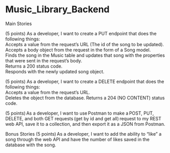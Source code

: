 # Music_Library_Backend

Main Stories

<!-- (5 points): As a developer, I want to make good, consistent commits.    -->

<!-- (5 points): As a developer, I want to create an ERD for the API’s Model, showing proper fieldtypes.    -->

<!-- (2.5 points) As a developer, I want to create an app named ‘songs’ based around a model named ‘Song’.
Property names must be in snake_case and match the following exactly!
title - CharField
artist - CharField
album - CharField
release_date - DateField
genre - CharField   -->

<!-- (2.5 points) As a developer, I want my API to serve content on the following URLs paths:
Paths must match these exactly!
‘api/music/'
‘api/music/<int:pk>/’   -->

<!-- (15 points) As a developer, I want to build a REST web API in Django REST Framework, so that I can make HTTP requests interact with the data set.    -->

<!-- (5 points) As a developer, I want to create a GET endpoint the responds with a 200 success status code and all of the songs within the Music table. -->

<!-- (5 points) As a developer, I want to create a GET by id endpoint that does the following things:
Accepts a value from the request’s URL (The id of the song to retrieve).
Returns a 200 status code.
Responds with the song in the database that has the id that was sent through the URL. -->

<!-- (5 points) As a developer, I want to create a POST endpoint that does the following things:
Accepts a body object from the request in the form of a Song model.
Adds the new song to the database.
Returns a 201 status code.
Responds with the newly created song object. -->

(5 points) As a developer, I want to create a PUT endpoint that does the following things:  
Accepts a value from the request’s URL (The id of the song to be updated).  
Accepts a body object from the request in the form of a Song model.  
Finds the song in the Music table and updates that song with the properties that were sent in the request’s body.  
Returns a 200 status code.  
Responds with the newly updated song object.

(5 points) As a developer, I want to create a DELETE endpoint that does the following things:  
Accepts a value from the request’s URL.  
Deletes the object from the database.
Returns a 204 (NO CONTENT) status code.

(5 points) As a developer, I want to use Postman to make a POST, PUT, DELETE, and both GET requests (get by id and get all) request to my REST web API, save it to a collection, and then export it as a JSON from Postman.

Bonus Stories
(5 points) As a developer, I want to add the ability to “like” a song through the web API and have the number of likes saved in the database with the song.
